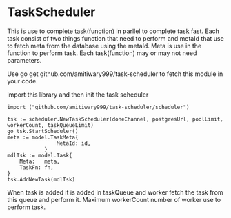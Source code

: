 # TaskScheduler

This is use to complete task(function) in parllel to complete task fast. Each task consist of two things function that need to perform and metaId that use to fetch meta from the database using the metaId. Meta is use in the function to perform task. Each task(function) may or may not need parameters. 

Use go get github.com/amitiwary999/task-scheduler to fetch this module in your code.

import this library and then init the task scheduler

```
import ("github.com/amitiwary999/task-scheduler/scheduler")

tsk := scheduler.NewTaskScheduler(doneChannel, postgresUrl, poolLimit, workerCount, taskQueueLimit)
go tsk.StartScheduler()
meta := model.TaskMeta{
				MetaId: id,
			}
mdlTsk := model.Task{
    Meta:   meta,
    TaskFn: fn,
}
tsk.AddNewTask(mdlTsk)
```

When task is added it is added in taskQueue and worker fetch the task from this queue and perform it. Maximum workerCount number of worker use to perform task.